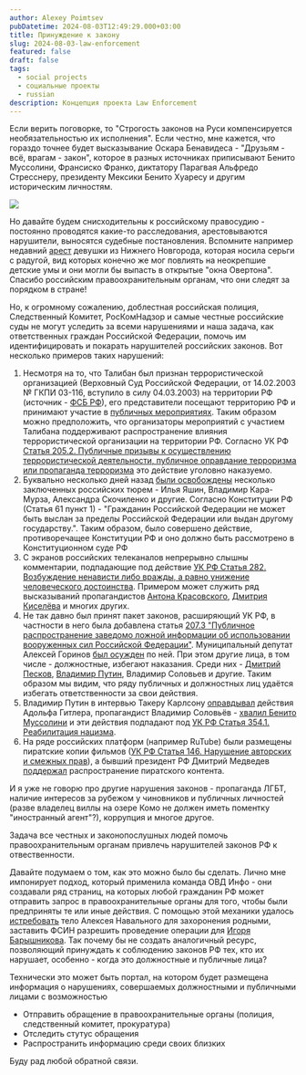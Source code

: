 ```yaml
---
author: Alexey Poimtsev
pubDatetime: 2024-08-03T12:49:29.000+03:00
title: Принуждение к закону
slug: 2024-08-03-law-enforcement
featured: false
draft: false
tags:
  - social projects
  - социальные проекты
  - russian
description: Концепция проекта Law Enforcement
---
```


Если верить поговорке, то "Строгость законов на Руси компенсируется необязательностью их исполнения". Если честно, мне кажется, что гораздо точнее будет высказывание Оскара Бенавидеса - "Друзьям - всё, врагам - закон", которое в разных источниках приписывают Бенито Муссолини, Франсиско Франко, диктатору Парагвая Альфредо Стресснеру, президенту Мексики Бенито Хуаресу и другим историческим личностям.

![](@/data/images/2024-08-03-law-enforcement/1.png)

Но давайте будем снисходительны к российскому правосудию - постоянно проводятся какие-то расследования, арестовываются нарушители, выносятся судебные постановления. Вспомните например недавний [арест](https://tass.ru/obschestvo/19875893) девушки из Нижнего Новгорода, которая носила серьги с радугой, вид которых конечно же мог повлиять на неокрепшие детские умы и они могли бы выпасть в открытые "окна Овертона". Спасибо российским правоохранительным органам, что они следят за порядком в стране!

Но, к огромному сожалению, доблестная российская полиция, Следственный Комитет, РосКомНадзор и самые честные российские суды не могут уследить за всеми нарушениями и наша задача, как ответственных граждан Российской Федерации, помочь им идентифицировать и покарать нарушителей российских законов. Вот несколько примеров таких нарушений:

1. Несмотря на то, что Талибан был признан террористической организацией (Верховный Суд Российской Федерации, от 14.02.2003 № ГКПИ 03-116, вступило в силу 04.03.2003) на территории РФ (источник - [ФСБ РФ](https://www.fsb.ru/fsb/npd/terror.htm)), его представители посещают территорию РФ и принимают участие в [публичных мероприятиях](https://tass.ru/ekonomika/21003351). Таким образом можно предположить, что организаторы мероприятий с участием Талибана поддерживают распространение влияния террористической организации на территории РФ. Согласно УК РФ [Статья 205.2. Публичные призывы к осуществлению террористической деятельности, публичное оправдание терроризма или пропаганда терроризма](https://www.consultant.ru/document/cons_doc_LAW_10699/c2877fe51a75f612e1df0f008c620980638457ba/) это действие уголовно наказуемо.
2. Буквально несколько дней назад [были освобождены](https://meduza.io/news/2024/08/02/ilya-yashin-eto-ne-obmen-eto-nezakonnoe-vydvorenie-iz-rossii) несколько заключенных российских тюрем - Илья Яшин, Владимир Кара-Мурза, Александра Скочиленко и другие. Согласно Конституции РФ (Статья 61 пункт 1) - "Гражданин Российской Федерации не может быть выслан за пределы Российской Федерации или выдан другому государству.". Таким образом, было совершено действие, противоречащее Конституции РФ и оно должно быть рассмотрено в Конституционном суде РФ
3. С экранов российских телеканалов непрерывно слышны комментарии, подпадающие под действие [УК РФ Статья 282. Возбуждение ненависти либо вражды, а равно унижение человеческого достоинства](https://www.consultant.ru/document/cons_doc_LAW_10699/d350878ee36f956a74c2c86830d066eafce20149/). Примером может служить ряд высказываний пропагандистов [Антона Красовского](https://www.gazeta.ru/social/news/2022/11/02/18944143.shtml), [Дмитрия Киселёва](https://www.kp.ru/daily/26118.5/3012135/) и многих других.
4. Не так давно был принят пакет законов, расширяющий УК РФ, в частности в него была добавлена статья [207.3 "Публичное распространение заведомо ложной информации об использовании вооруженных сил Российской Федерации"](https://www.consultant.ru/document/cons_doc_LAW_10699/19bf2b8e4b62e143a17a50041a204252d0e263ce/). Муниципальный депутат Алексей Горинов [был осужден](https://www.forbes.ru/mneniya/471127-logika-prigovora-za-cto-deputat-aleksej-gorinov-polucil-sem-let) по ней. При этом другие лица, в том числе - должностные, избегают наказания. Среди них - [Дмитрий Песков](https://tass.ru/politika/20314819), [Владимир Путин](https://www.mk.ru/politics/2022/12/25/putin-skazal-zakonchit-voynu-prezident-vyskazalsya-o-glubinnom-ponimanii-svo.html), Владимир Соловьев и другие. Таким образом мы видим, что ряду публичных и должностных лиц удаётся избегать ответственности за свои действия.
5. Владимир Путин в интервью Такеру Карлсону [оправдывал](https://www.dw.com/ru/na-putina-podali-zaavlenie-v-sk-izza-slov-o-polse-i-gitlere/a-68217838) действия Адольфа Гитлера, пропагандист Владимир Соловьёв - [хвалил Бенито Муссолини](https://www.svoboda.org/a/30420423.html) и эти действия подпадают под [УК РФ Статья 354.1. Реабилитация нацизма](https://www.consultant.ru/document/cons_doc_LAW_10699/be763c1b6a1402144cabfe17a0e2d602d4bb7598/).
6. На ряде российских платформ (например RuTube) были размещены пиратские копии фильмов ([УК РФ Статья 146. Нарушение авторских и смежных прав](https://www.consultant.ru/document/cons_doc_LAW_10699/b683408102681707f2702cff05f0a3025daab7ab/)), а бывший президент РФ Дмитрий Медведев [поддержал](https://tass.ru/ekonomika/17367657) распространение пиратского контента.

И я уже не говорю про другие нарушения законов - пропаганда ЛГБТ, наличие интересов за рубежом у чиновников и публичных личностей (разве владелец виллы на озере Комо не должен иметь поментку "иностранный агент"?), коррупция и многое другое.

Задача все честных и законопослушных людей помочь правоохранительным органам привлечь нарушителей законов РФ к отвественности.

Давайте подумаем о том, как это можно было бы сделать. Лично мне импонирует подход, который применила команда ОВД Инфо - они создавали ряд страниц, на которых любой гражданин РФ может отправить запрос в правоохранительные органы для того, чтобы были предприняты те или иные действия. С помощью этой механики удалось [истребовать](https://dyatel.ovdinfo.org) тело Алексея Навального для захоронения родными, заставить ФСИН разрешить проведение операции для [Игоря Барышникова](https://dyatel.io/campaigns/igor-baryshnikov/). Так почему бы не создать аналогичный ресурс, позволяющий принуждать к соблюдению законов РФ тех, кто их нарушает, особенно - когда это должностные и публичные лица?

Технически это может быть портал, на котором будет размещена информация о нарушениях, совершаемых должностными и публичными лицами с возможностью

- Отправить обращение в правоохранительные органы (полиция, следственный комитет, прокуратура)
- Отследить стутус обращения
- Распространить информацию среди своих близких

Буду рад любой обратной связи.
